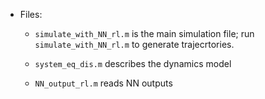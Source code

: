 *  Files:
    
    *  `simulate_with_NN_rl.m` is the main simulation file; run `simulate_with_NN_rl.m` to generate trajecrtories.
    
    *  `system_eq_dis.m` describes the dynamics model
    
    *  `NN_output_rl.m` reads NN outputs
 